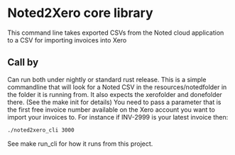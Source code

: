 # Noted2Xero core library   
This command line takes exported CSVs from the Noted cloud application to a CSV for importing invoices into Xero

## Call by 

Can run both under nightly or standard rust release. This is a simple commandline that will look for a Noted CSV in the resources/notedfolder in the folder it is running from. It also expects the xerofolder and donefolder there. (See the make init for details) You need to pass a parameter that is the first free invoice number available on the Xero account you want to import your invoices to. For instance if INV-2999 is your latest invoice then:

```bash
./noted2xero_cli 3000
```

See make run_cli for how it runs from this project.